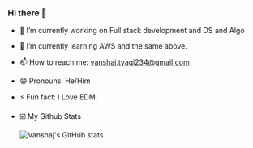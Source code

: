 ### Hi there 👋

<!--
**vanshajtyagi/vanshajtyagi** is a ✨ _special_ ✨ repository because its `README.md` (this file) appears on your GitHub profile.

Here are some ideas to get you started:
-->
- 🔭 I’m currently working on Full stack development and DS and Algo
- 🌱 I’m currently learning AWS and the same above.
- 📫 How to reach me: vanshaj.tyagi234@gmail.com
- 😄 Pronouns: He/Him
- ⚡ Fun fact: I Love EDM.
- ☑️ My Github Stats



     ![Vanshaj's GitHub stats](https://github-readme-stats.vercel.app/api?username=vanshajtyagi&show_icons=true&theme=toykonight)

<!--

- 👯 I’m looking to collaborate on ...
- 🤔 I’m looking for help with ...
- 💬 Ask me about ...
-  -->
